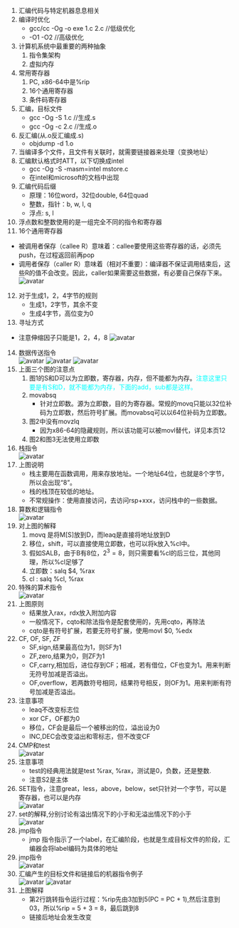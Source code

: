 1. 汇编代码与特定机器息息相关
2. 编译时优化
    - gcc/cc -Og -o exe 1.c 2.c //低级优化
    - -O1 -O2 //高级优化
3. 计算机系统中最重要的两种抽象
    1. 指令集架构
    2. 虚拟内存
4. 常用寄存器
    1. PC, x86-64中是%rip
    2. 16个通用寄存器
    3. 条件码寄存器
5. 汇编，目标文件
    - gcc -Og -S 1.c //生成.s
    - gcc -Og -c 2.c //生成.o
6. 反汇编(从.o反汇编成.s)
    - objdump -d 1.o
7. 当编译多个文件，且文件有关联时，就需要链接器来处理（变换地址）
8. 汇编默认格式时ATT，以下切换成intel
    - gcc -Og -S -masm=intel mstore.c
    - 在intel和microsoft的文档中出现
9. 汇编代码后缀
    - 原理：16位word，32位double, 64位quad
    - 整数，指针：b, w, l, q
    - 浮点: s, l
10. 浮点数和整数使用的是一组完全不同的指令和寄存器
11. 16个通用寄存器 <br/>
- 被调用者保存（callee R）意味着：callee要使用这些寄存器的话，必须先push，在过程返回前再pop
- 调用者保存（caller R）意味着（相对不重要）：编译器不保证调用结束后，这些R的值不会改变。因此，caller如果需要这些数据，有必要自己保存下来。
![avatar](./附件/chapter3/16个整数寄存器.png)
12. 对于生成1，2，4字节的规则
    - 生成1，2字节，其余不变
    - 生成4字节，高位变为0
13. 寻址方式 <br/>
- 注意伸缩因子只能是1，2，4，8
![avatar](./附件/chapter3/寻址方式.png)
14.  数据传送指令 <br/>
![avatar](./附件/chapter3/数据传送1.png)
![avatar](./附件/chapter3/数据传送2.png)
![avatar](./附件/chapter3/数据传送3.png)
15. 上面三个图的注意点
    1. 图1的S和D可以为立即数，寄存器，内存，但不能都为内存。<font color=#00ffff>注意这里只要是有S和D，就不能都为内存，下面的add，sub都是这样。</font>
    2. movabsq
        - 针对立即数。源为立即数，目的为寄存器。常规的movq只能以32位补码为立即数，然后符号扩展。而movabsq可以以64位补码为立即数。
    3. 图2中没有movzlq
        - 因为x86-64的隐藏规则，所以该功能可以被movl替代，详见本页12
    4. 图2和图3无法使用立即数
16. 栈指令</br>
![avatar](./附件/chapter3/栈指令.png)
17. 上图说明
    - 栈主要用在函数调用，用来存放地址。一个地址64位，也就是8个字节，所以会出现“8”。
    - 栈的栈顶在较低的地址。
    - 不常规操作：使用直接访问，去访问rsp+xxx，访问栈中的一些数据。
18. 算数和逻辑指令</br>
![avatar](./附件/chapter3/算数和逻辑指令.png)
19. 对上图的解释
    1. movq 是将M[S]放到D，而leaq是直接将地址放到D
    2. 移位，shift，可以直接使用立即数，也可以将k放入%cl中。
    3. 假如SALB，由于B有8位，$2^3=8$，则只需要看%cl的后三位，其他同理，所以%cl足够了
    4. 立即数：salq $4, %rax
    5. cl : salq %cl, %rax
20. 特殊的算术指令</br>
![avatar](./附件/chapter3/特殊的算术操作.png)
21. 上图原则
    - 结果放入rax，rdx放入附加内容
    - 一般情况下，cqto和除法指令是配套使用的，先用cqto，再除法
    - cqto是有符号扩展，若要无符号扩展，使用movl $0, %edx
22. CF, OF, SF, ZF
    - SF,sign,结果最高位为1，则SF为1
    - ZF,zero,结果为0，则ZF为1
    - CF,carry,相加后，进位存到CF；相减，若有借位，CF也变为1。用来判断无符号加减是否溢出。
    - OF,overflow，若两数符号相同，结果符号相反，则OF为1。用来判断有符号加减是否溢出。
23. 注意事项
    - leaq不改变标志位
    - xor CF，OF都为0
    - 移位，CF会是最后一个被移出的位，溢出设为0
    - INC,DEC会改变溢出和零标志，但不改变CF
24. CMP和test</br>
![avatar](./附件/chapter3/比较和测试指令.png)
25. 注意事项
    - test的经典用法就是test %rax, %rax，测试是0，负数，还是整数.
    - 注意S2是主体
26. SET指令，注意great，less，above，below，set只针对一个字节，可以是寄存器，也可以是内存</br>
![avatar](./附件/chapter3/SET指令.png)
27. set的解释,分别讨论有溢出情况下的小于和无溢出情况下的小于</br>
![avatar](./附件/chapter3/set的解释.png)
28. jmp指令
    - jmp 指令指示了一个label，在汇编阶段，也就是生成目标文件的阶段，汇编器会将label编码为具体的地址
29. jmp指令</br>
![avatar](./附件/chapter3/jmp指令.png)
30. 汇编产生的目标文件和链接后的机器指令例子</br>
![avatar](./附件/chapter3/例子1.png)
![avatar](./附件/chapter3/例子2.png)
31. 上图解释
    - 第2行跳转指令运行过程：%rip先由3加到5(PC = PC + 1),然后注意到03，所以%rip = 5 + 3 = 8，最后跳到8
    - 链接后地址会发生改变
